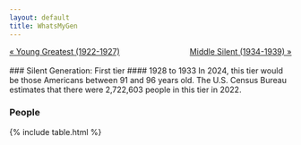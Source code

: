 ```yaml
---
layout: default
title: WhatsMyGen
---
```

<div style="overflow: hidden"><a href="/WhatsMyGen/generations/greatest-young.html" class="previous" style="float: left !important">&laquo; Young Greatest (1922-1927)</a><a href="/WhatsMyGen/generations/silent-middle.html" class="next" style="float: right !important">Middle Silent (1934-1939) &raquo;</a></div>
<br>
### Silent Generation: First tier
#### 1928 to 1933
In 2024, this tier would be those Americans between 91 and 96 years old. The U.S. Census Bureau estimates that there were 2,722,603 people in this tier in 2022. 

### People

{% include table.html %}
